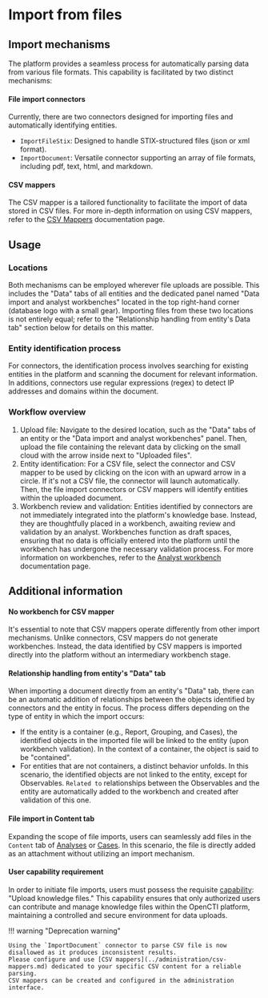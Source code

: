 # Import from files

## Import mechanisms

The platform provides a seamless process for automatically parsing data from various file formats. This capability is facilitated by two distinct mechanisms:

#### File import connectors

Currently, there are two connectors designed for importing files and automatically identifying entities.

- `ImportFileStix`: Designed to handle STIX-structured files (json or xml format).
- `ImportDocument`: Versatile connector supporting an array of file formats, including pdf, text, html, and markdown.

#### CSV mappers

The CSV mapper is a tailored functionality to facilitate the import of data stored in CSV files. For more in-depth information on using CSV mappers, refer to the [CSV Mappers](../administration/csv-mappers.md) documentation page.


## Usage

### Locations

Both mechanisms can be employed wherever file uploads are possible. This includes the "Data" tabs of all entities and the dedicated panel named "Data import and analyst workbenches" located in the top right-hand corner (database logo with a small gear). Importing files from these two locations is not entirely equal; refer to the "Relationship handling from entity's Data tab" section below for details on this matter.

### Entity identification process

For connectors, the identification process involves searching for existing entities in the platform and scanning the document for relevant information. In additions, connectors use regular expressions (regex) to detect IP addresses and domains within the document.

### Workflow overview

1. Upload file: Navigate to the desired location, such as the "Data" tabs of an entity or the "Data import and analyst workbenches" panel. Then, upload the file containing the relevant data by clicking on the small cloud with the arrow inside next to "Uploaded files".
2. Entity identification: For a CSV file, select the connector and CSV mapper to be used by clicking on the icon with an upward arrow in a circle. If it's not a CSV file, the connector will launch automatically. Then, the file import connectors or CSV mappers will identify entities within the uploaded document.
3. Workbench review and validation: Entities identified by connectors are not immediately integrated into the platform's knowledge base. Instead, they are thoughtfully placed in a workbench, awaiting review and validation by an analyst. Workbenches function as draft spaces, ensuring that no data is officially entered into the platform until the workbench has undergone the necessary validation process. For more information on workbenches, refer to the [Analyst workbench](workbench.md) documentation page.


## Additional information

#### No workbench for CSV mapper

It's essential to note that CSV mappers operate differently from other import mechanisms. Unlike connectors, CSV mappers do not generate workbenches. Instead, the data identified by CSV mappers is imported directly into the platform without an intermediary workbench stage.

#### Relationship handling from entity's "Data" tab

When importing a document directly from an entity's "Data" tab, there can be an automatic addition of relationships between the objects identified by connectors and the entity in focus. The process differs depending on the type of entity in which the import occurs:

- If the entity is a container (e.g., Report, Grouping, and Cases), the identified objects in the imported file will be linked to the entity (upon workbench validation). In the context of a container, the object is said to be "contained".
- For entities that are not containers, a distinct behavior unfolds. In this scenario, the identified objects are not linked to the entity, except for Observables. `Related to` relationships between the Observables and the entity are automatically added to the workbench and created after validation of this one.


#### File import in Content tab

Expanding the scope of file imports, users can seamlessly add files in the `Content` tab of [Analyses](exploring-analysis) or [Cases](exploring-cases.md). In this scenario, the file is directly added as an attachment without utilizing an import mechanism.

#### User capability requirement

In order to initiate file imports, users must possess the requisite [capability](../administration/users.md): "Upload knowledge files." This capability ensures that only authorized users can contribute and manage knowledge files within the OpenCTI platform, maintaining a controlled and secure environment for data uploads.

!!! warning "Deprecation warning"

    Using the `ImportDocument` connector to parse CSV file is now disallowed as it produces inconsistent results.
    Please configure and use [CSV mappers](../administration/csv-mappers.md) dedicated to your specific CSV content for a reliable parsing.
    CSV mappers can be created and configured in the administration interface.   